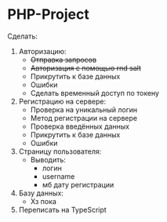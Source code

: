 # PHP-Project

Сделать:

1. Авторизацию:
    - ~~Отправка запросов~~
    - ~~Авторизация с помощью rnd salt~~
    - Прикрутить к базе данных
    - Ошибки
    - Сделать временный доступ по токену
2. Регистрацию на сервере:
    - Проверка на уникальный логин
    - Метод регистрации на сервере
    - Проверка введённых данных
    - Прикрутить к базе данных
    - Ошибки
3. Страницу пользователя:
    - Выводить:
        - логин
        - username
        - мб дату регистрации
4. Базу данных:
    - Хз пока
5. Переписать на TypeScript
